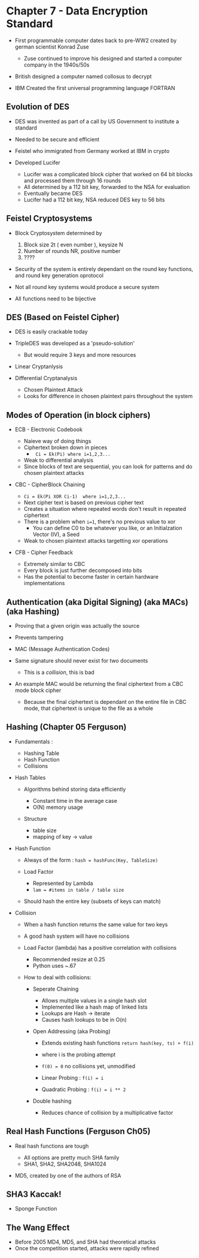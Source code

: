 # Chapter 7 - Data Encryption Standard

- First programmable computer dates back to pre-WW2 created by german scientist Konrad Zuse
    - Zuse continued to improve his designed and started a computer company in the 1940s/50s

- British designed a computer named collosus to decrypt 

- IBM Created the first universal programming language FORTRAN 

## Evolution of DES

- DES was invented as part of a call by US Government to institute a standard
- Needed to be secure and efficient 

- Feistel who immigrated from Germany worked at IBM in crypto 
- Developed Lucifer
    - Lucifer was a complicated block cipher that worked on 64 bit blocks and processed them through 16 rounds 
    - All determined by a 112 bit key, forwarded to the NSA for evaluation 
    - Eventually became DES
    - Lucifer had a 112 bit key, NSA reduced DES key to 56 bits


## Feistel Cryptosystems 

- Block Cryptosystem determined by
    1) Block size 2t ( even number ), keysize N
    2) Number of rounds NR, positive number
    3) ????

- Security of the system is entirely dependant on the round key functions, and round key generation oprotocol 
- Not all round key systems would produce a secure system 
- All functions need to be bijective 

## DES (Based on Feistel Cipher)

- DES is easily crackable today
- TripleDES was developed as a 'pseudo-solution'
    - But would require 3 keys and more resources

- Linear Cryptanlysis

- Differential Cryptanalysis
    - Chosen Plaintext Attack 
    - Looks for difference in chosen plaintext pairs throughout the system 


## Modes of Operation (in block ciphers)

- ECB - Electronic Codebook 
    - Naieve way of doing things 
    - Ciphertext broken down in pieces
        - ` Ci = Ek(Pi) where i=1,2,3...`
    - Weak to differential analysis
    - Since blocks of text are sequential, you can look for patterns and do chosen plaintext attacks

- CBC - CipherBlock Chaining
    - `Ci = Ek(Pi XOR Ci-1)  where i=1,2,3...`
    - Next cipher text is based on previous cipher text 
    - Creates a situation where repeated words don't result in repeated ciphertext 
    - There is a problem when `i=1`, there's no previous value to xor
        - You can define C0 to be whatever you like, or an Initialzation Vector (IV), a Seed
    - Weak to chosen plaintext attacks targetting xor operations 

- CFB - Cipher Feedback 
    - Extremely similar to CBC 
    - Every block is just further decomposed into bits
    - Has the potential to become faster in certain hardware implementations 


## Authentication (aka Digital Signing) (aka MACs) (aka Hashing)

- Proving that a given origin was actually the source 
- Prevents tampering 

- MAC (Message Authentication Codes)

- Same signature should never exist for two documents
    - This is a *collision*, this is bad 

- An example MAC would be returning the final ciphertext from a CBC mode block cipher 
    - Because the final ciphertext is dependant on the entire file in CBC mode, that ciphertext is unique to the file as a whole

## Hashing  (Chapter 05 Ferguson)

- Fundamentals :
    - Hashing Table
    - Hash Function 
    - Collisions 


- Hash Tables
    - Algorithms behind storing data efficiently
        - Constant time in the average case
        - O(N) memory usage 

    - Structure 
        - table size
        - mapping of key -> value 

- Hash Function 
    - Always of the form : 
        `hash = hashFunc(Key, TableSize)`
    - Load Factor
        - Represented by Lambda
        -  `lam = #items in table / table size`

    - Should hash the entire key (subsets of keys can match)

- Collision
    - When a hash function returns the same value for two keys
    - A good hash system will have no collisions 
    - Load Factor (lambda)  has a positive correlation with collisions
        - Recommended resize at 0.25
        - Python uses ~.67 

    - How to deal with collisions:
        - Seperate Chaining
            - Allows multiple values in a single hash slot
            - Implemented like a hash map of linked lists
            - Lookups are Hash -> iterate 
            - Causes hash lookups to be in O(n)

        - Open Addressing (aka Probing)
            - Extends existing hash functions 
                `return hash(key, ts) + f(i)`
            - where i is the probing attempt 
            - `f(0) = 0` no collisions yet, unmodified 

            - Linear Probing : `f(i) = i`
            - Quadratic Probing : `f(i) = i ** 2` 

        - Double hashing    
            - Reduces chance of collision by a multiplicative factor


## Real Hash Functions (Ferguson Ch05)

- Real hash functions are tough
    - All options are pretty much SHA family
    - SHA1, SHA2, SHA2048, SHA1024 

- MD5, created by one of the authors of RSA 
    
## SHA3 Kaccak!

- Sponge Function 


## The Wang Effect

- Before 2005 MD4, MD5, and SHA had theoretical attacks
- Once the competition started, attacks were rapidly refined 
